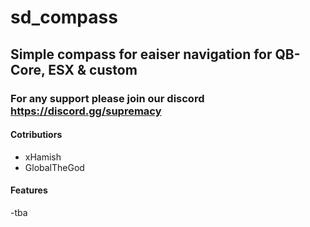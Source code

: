 # sd_compass

## Simple compass for eaiser navigation for QB-Core, ESX & custom

### For any support please join our discord https://discord.gg/supremacy

#### Cotributiors 
- xHamish
- GlobalTheGod
  
#### Features
-tba
